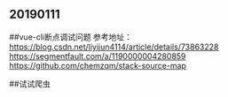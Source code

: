## 20190111

##vue-cli断点调试问题
    参考地址：
        https://blog.csdn.net/liyijun4114/article/details/73863228
        https://segmentfault.com/a/1190000004280859
        https://github.com/chemzqm/stack-source-map

##试试爬虫

